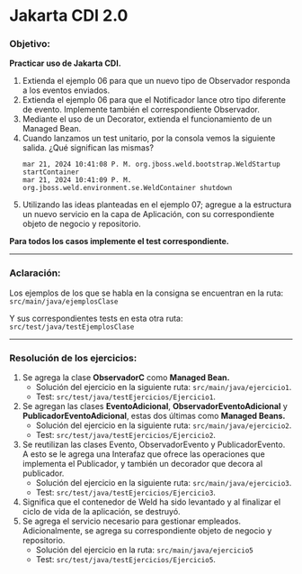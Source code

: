 
# Jakarta CDI 2.0

### Objetivo:

**Practicar uso de Jakarta CDI.**

1) Extienda el ejemplo 06 para que un nuevo tipo de Observador responda a los eventos enviados.
2) Extienda el ejemplo 06 para que el Notificador lance otro tipo diferente de evento. Implemente también el correspondiente Observador.
3) Mediante el uso de un Decorator, extienda el funcionamiento de un Managed Bean.
4) Cuando lanzamos un test unitario, por la consola vemos la siguiente salida.
   ¿Qué significan las mismas?
   ```
   mar 21, 2024 10:41:08 P. M. org.jboss.weld.bootstrap.WeldStartup startContainer
   mar 21, 2024 10:41:09 P. M. org.jboss.weld.environment.se.WeldContainer shutdown
   ```
5) Utilizando las ideas planteadas en el ejemplo 07; agregue a la estructura un
   nuevo servicio en la capa de Aplicación, con su correspondiente objeto de negocio y
   repositorio.

**Para todos los casos implemente el test correspondiente.**

- - -
### Aclaración:

Los ejemplos de los que se habla en la consigna se encuentran en la ruta: `src/main/java/ejemplosClase`

Y sus correspondientes tests en esta otra ruta: `src/test/java/testEjemplosClase`
- - -

### Resolución de los ejercicios:

1) Se agrega la clase **ObservadorC** como **Managed Bean.** 
   - Solución del ejercicio en la siguiente ruta: `src/main/java/ejercicio1`.
   - Test: `src/test/java/testEjercicios/Ejercicio1`.
2) Se agregan las clases **EventoAdicional**, **ObservadorEventoAdicional** y **PublicadorEventoAdicional**, estas 
 dos últimas como **Managed Beans.** 
   - Solución del ejercicio en la siguiente ruta: `src/main/java/ejercicio2`.
   - Test: `src/test/java/testEjercicios/Ejercicio2`.
3) Se reutilizan las clases Evento, ObservadorEvento y PublicadorEvento. A esto se le agrega una Interafaz que ofrece 
 las operaciones que implementa el Publicador, y también un decorador que decora al publicador.
   - Solución del ejercicio en la siguiente ruta: `src/main/java/ejercicio3`.
   - Test: `src/test/java/testEjercicios/Ejercicio3`.
4) Significa que el contenedor de Weld ha sido levantado y al finalizar el ciclo de vida de la aplicación, se destruyó.
5) Se agrega el servicio necesario para gestionar empleados. Adicionalmente, se agrega su correspondiente objeto de 
 negocio y repositorio.
   - Solución del ejercicio en la ruta: `src/main/java/ejercicio5`
   - Test: `src/test/java/testEjercicios/Ejercicio5`.

